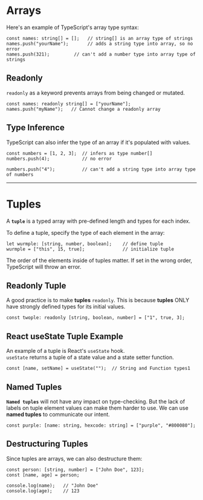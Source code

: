 # Arrays

Here's an example of TypeScript's array type syntax:

```
const names: string[] = [];   // string[] is an array type of strings
names.push("yourName");       // adds a string type into array, so no error
names.push(321);         // can't add a number type into array type of strings
```

## Readonly

`readonly` as a keyword prevents arrays from being changed or mutated.

```
const names: readonly string[] = ["yourName"];
names.push("myName");   // Cannot change a readonly array
```

## Type Inference

TypeScript can also infer the type of an array if it's populated with values.

```
const numbers = [1, 2, 3];  // infers as type number[]
numbers.push(4);            // no error

numbers.push("4");          // can't add a string type into array type of numbers
```

---

# Tuples

A **`tuple`** is a typed array with pre-defined length and types for each index.

To define a tuple, specify the type of each element in the array:

```
let wurmple: [string, number, boolean];    // define tuple
wurmple = ["this", 15, true];              // initialize tuple
```

The order of the elements inside of tuples matter. If set in the wrong order, TypeScript will throw an error.

## Readonly Tuple

A good practice is to make **tuples** `readonly`. This is because **tuples** ONLY have strongly defined types for its initial values.

```
const twople: readonly [string, boolean, number] = ["1", true, 3];
```

## React useState Tuple Example

An example of a tuple is React's `useState` hook.  
`useState` returns a tuple of a state value and a state setter function.

```
const [name, setName] = useState("");  // String and Function types1
```

## Named Tuples

**`Named tuples`** will not have any impact on type-checking. But the lack of labels on tuple element values can make them harder to use. We can use **named tuples** to communicate our intent.  

```
const purple: [name: string, hexcode: string] = ["purple", "#800080"];
```

## Destructuring Tuples

Since tuples are arrays, we can also destructure them:

```
const person: [string, number] = ["John Doe", 123];
const [name, age] = person;

console.log(name);   // "John Doe"
console.log(age);    // 123
```